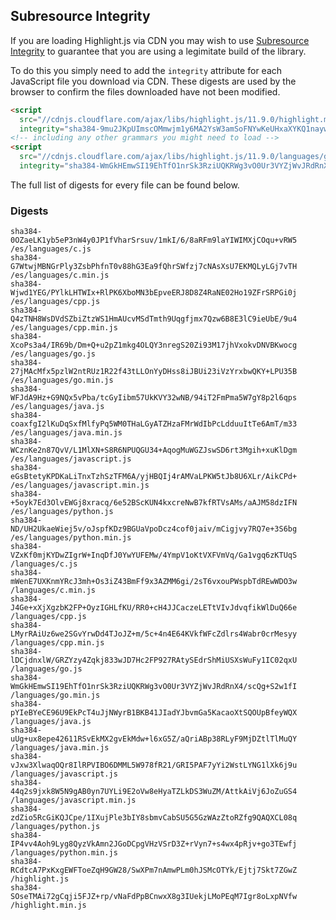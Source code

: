 ## Subresource Integrity

If you are loading Highlight.js via CDN you may wish to use [Subresource Integrity](https://developer.mozilla.org/en-US/docs/Web/Security/Subresource_Integrity) to guarantee that you are using a legimitate build of the library.

To do this you simply need to add the `integrity` attribute for each JavaScript file you download via CDN. These digests are used by the browser to confirm the files downloaded have not been modified.

```html
<script
  src="//cdnjs.cloudflare.com/ajax/libs/highlight.js/11.9.0/highlight.min.js"
  integrity="sha384-9mu2JKpUImscOMmwjm1y6MA2YsW3amSoFNYwKeUHxaXYKQ1naywWmamEGMdviEen"></script>
<!-- including any other grammars you might need to load -->
<script
  src="//cdnjs.cloudflare.com/ajax/libs/highlight.js/11.9.0/languages/go.min.js"
  integrity="sha384-WmGkHEmwSI19EhTfO1nrSk3RziUQKRWg3vO0Ur3VYZjWvJRdRnX4/scQg+S2w1fI"></script>
```

The full list of digests for every file can be found below.

### Digests

```
sha384-0OZaeLK1yb5eP3nW4y0JP1fVharSrsuv/1mkI/6/8aRFm9laYIWIMXjCOqu+vRW5 /es/languages/c.js
sha384-G7WtwjMBNGrPly3ZsbPhfnT0v88hG3Ea9fQhrSWfzj7cNAsXsU7EKMQLyLGj7vTH /es/languages/c.min.js
sha384-Wjwd1YEG/PYlkLHTWIx+RlPK6XboMN3bEpveERJ8D8Z4RaNE02Ho19ZFrSRPGi0j /es/languages/cpp.js
sha384-Q4zTNH8WsDVdSZbiZtzWS1HmAUcvMSdTmth9Uqgfjmx7Qzw6B8E3lC9ieUbE/9u4 /es/languages/cpp.min.js
sha384-XcoPs3a4/IR69b/Dm+Q+u2pZ1mkg4OLQY3nregS20Zi93M17jhVxokvDNVBKwocg /es/languages/go.js
sha384-27jMAcMfx5pzlW2ntRUz1R22f43tLLOnYyDHss8iJBUi23iVzYrxbwQKY+LPU35B /es/languages/go.min.js
sha384-WFJdA9Hz+G9NQx5vPba/tcGyIibm57UkKVY32wNB/94iT2FmPma5W7gY8p2l6qps /es/languages/java.js
sha384-coaxfgI2lKuDqSxfMlfyPq5WM0THaLGyATZHzaFMrWdIbPcLdduuItTe6AmT/m33 /es/languages/java.min.js
sha384-WCznKe2n87QvV/L1MlXN+S8R6NPUQGU34+AqogMuWGZJswSD6rt3Mgih+xuKlDgm /es/languages/javascript.js
sha384-eGsBtetyKPDKaLiTnxTzhSzTFM6A/yjHBQIj4rAMVaLPKW5tJb8U6XLr/AikCPd+ /es/languages/javascript.min.js
sha384-+5oyk7Ed3OlvEWGj8xracq/6e52BScKUN4kxcreNwB7kfRTVsAMs/aAJM58dzIFN /es/languages/python.js
sha384-ND/UH2UkaeWiej5v/oJspfKDz9BGUaVpoDcz4cof0jaiv/mCigjvy7RQ7e+3S6bg /es/languages/python.min.js
sha384-VZxKf0mjKYDwZIgrW+InqDfJ0YwYUFEMw/4YmpV1oKtVXFVmVq/Ga1vgq6zKTUqS /languages/c.js
sha384-mWenE7UXKnmYRcJ3mh+Os3iZ43BmFf9x3AZMM6gi/2sT6vxouPWspbTdREwWDO3w /languages/c.min.js
sha384-J4Ge+xXjXgzbK2FP+OyzIGHLfKU/RR0+cH4JJCaczeLETtVIvJdvqfikWlDuQ66e /languages/cpp.js
sha384-LMyrRAiUz6we2SGvYrwDd4TJoJZ+m/5c+4n4E64KVkfWFcZdlrs4Wabr0crMesyy /languages/cpp.min.js
sha384-lDCjdnxlW/GRZYzy4Zqkj833wJD7Hc2FP927RAtySEdrShMiUSXsWuFy1IC02qxU /languages/go.js
sha384-WmGkHEmwSI19EhTfO1nrSk3RziUQKRWg3vO0Ur3VYZjWvJRdRnX4/scQg+S2w1fI /languages/go.min.js
sha384-pYIeBYeCE96U9EkPcT4uJjNWyrB1BKB41JIadYJbvmGa5KacaoXtSQOUpBfeyWQX /languages/java.js
sha384-uUg+ux8epe42611RSvEkMX2gvEkMdw+l6xG5Z/aQriABp38RLyF9MjDZtlTlMuQY /languages/java.min.js
sha384-vJxw3XlwaqOQr8IlRPVIBO6DMML5W978fR21/GRI5PAF7yYi2WstLYNG1lXk6j9u /languages/javascript.js
sha384-44q2s9jxk8W5N9gAB0yn7UYLi9E2oVw8eHyaTZLkDS3WuZM/AttkAiVj6JoZuGS4 /languages/javascript.min.js
sha384-zdZio5RcGiKQJCpe/1IXujPle3bIY8sbmvCabSU5G5GzWAzZtoRZfg9QAQXCL08q /languages/python.js
sha384-IP4vv4Aoh9Lyg8QyzVkAmn2JGoDCpgVHzVSrD3Z+rVyn7+s4wx4pRjv+go3TEwfj /languages/python.min.js
sha384-RCdtcA7PxKxgEWFToeZqH9GW28/SwXPm7nAmwPLm0hJSMcOTYk/Ejtj7Skt7ZGwZ /highlight.js
sha384-SOseTMAi72gCqji5FJZ+rp/vNaFdPpBCnwxX8g3IUekjLMoPEqM7Igr8oLxpNVfw /highlight.min.js
```

